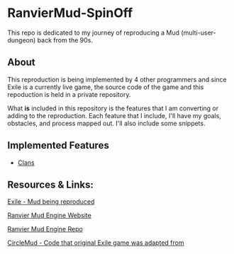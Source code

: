 # RanvierMud-SpinOff
This repo is dedicated to my journey of reproducing a Mud (multi-user-dungeon) back from the 90s.

## About
This reproduction is being implemented by 4 other programmers and since Exile is a currently live game, the source code of the game and this repoduction is held in a private repository.

What **is** included in this repository is the features that I am converting or adding to the reproduction. Each feature that I include, I'll have my goals, obstacles, and process mapped out. I'll also include some snippets.

## Implemented Features
* [Clans](Clans.md)

## Resources & Links:
[Exile - Mud being reproduced](http://www.exilemud.com/index.php)

[Ranvier Mud Engine Website](https://github.com/RanvierMUD)

[Ranvier Mud Engine Repo](https://ranviermud.com/)

[CircleMud - Code that original Exile game was adapted from](https://www.circlemud.org/)

